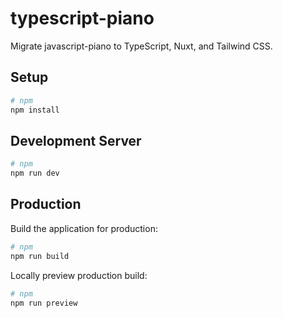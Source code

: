 # typescript-piano

Migrate javascript-piano to TypeScript, Nuxt, and Tailwind CSS.

## Setup

```bash
# npm
npm install

```

## Development Server

```bash
# npm
npm run dev

```

## Production

Build the application for production:

```bash
# npm
npm run build

```

Locally preview production build:

```bash
# npm
npm run preview

```
